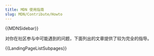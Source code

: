 ```yaml
---
title: MDN 使用指南
slug: MDN/Contribute/Howto
---
```

{{MDNSidebar}}

对你在社区参与中可能遇到的问题，下面列出的文章提供了较为完全的指导。

{{LandingPageListSubpages}}
